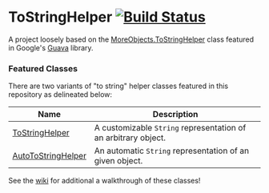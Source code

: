 # ToStringHelper [![Build Status](https://travis-ci.org/OliverAbdulrahim/ToStringHelper.svg?branch=build)](https://travis-ci.org/OliverAbdulrahim/ToStringHelper)
A project loosely based on the [MoreObjects.ToStringHelper](https://github.com/google/guava/blob/master/guava/src/com/google/common/base/MoreObjects.java#L136) class featured in Google's [Guava](https://github.com/google/guava) library.

### Featured Classes
There are two variants of "to string" helper classes featured in this repository as delineated below:

| Name | Description |
|------|-------------|
| [ToStringHelper](../../blob/master/src/main/java/functions/ToStringHelper.java) | A customizable `String` representation of an arbitrary object. |
| [AutoToStringHelper](../../blob/master/src/main/java/functions/AutoToStringHelper.java) | An automatic `String` representation of an given object. |

See the [wiki](../../wiki) for additional a walkthrough of these classes!


